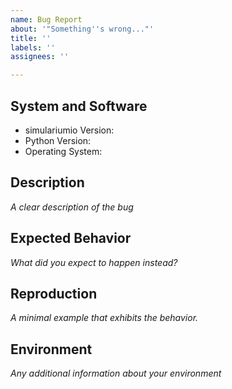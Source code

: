 ```yaml
---
name: Bug Report
about: '"Something''s wrong..."'
title: ''
labels: ''
assignees: ''

---
```


## System and Software
* simulariumio Version:
* Python Version:
* Operating System:


## Description
*A clear description of the bug*




## Expected Behavior
*What did you expect to happen instead?*




## Reproduction
*A minimal example that exhibits the behavior.*




## Environment
*Any additional information about your environment*
